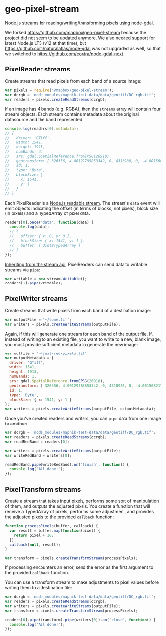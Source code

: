 # geo-pixel-stream

Node.js streams for reading/writing/transforming pixels using node-gdal.

We forked https://github.com/mapbox/geo-pixel-stream because the project did not seem to be updated anymore.
We also needed support for latest Node.js LTS (v12 at that time), but https://github.com/naturalatlas/node-gdal was not upgraded as well, so that we switched to https://github.com/contra/node-gdal-next.

## PixelReader streams

Create streams that read pixels from each band of a source image:

```js
var pixels = require('@mapbox/geo-pixel-stream');
var dcrgb = 'node_modules/mapnik-test-data/data/geotiff/DC_rgb.tif';
var readers = pixels.createReadStreams(dcrgb);
```

If an image has 4 bands (e.g. RGBA), then the `streams` array will contain four stream objects. Each stream contains metadata about the original datasource and the band represented:

```js
console.log(readers[0].metadata);
// {
//   driver: 'GTiff',
//   width: 1541,
//   height: 1913,
//   numBands: 4,
//   srs: gdal.SpatialReference.fromEPSG(26918),
//   geotransform: [ 326356, 4.00129785853342, 0, 4318980, 0, -4.0015682174594875 ],
//   id: 1,
//   type: 'Byte',
//   blockSize: {
//     x: 1541,
//     y: 1
//   }
// }
```

Each PixelReader is a [Node.js readable stream](http://nodejs.org/api/stream.html#stream_class_stream_readable). The stream's `data` event will emit objects indicating the offset (in terms of blocks, not pixels), block size (in pixels) and a TypedArray of pixel data.

```js
readers[0].once('data', function(data) {
  console.log(data);
  // {
  //   offset: { x: 0, y: 0 },
  //   blockSize: { x: 1541, y: 1 },
  //   buffer: [ Uint8TypedArray ]
  // }
});
```

[Inheriting from the stream api](http://nodejs.org/api/stream.html#stream_readable_pipe_destination_options), PixelReaders can send data to writable streams via `pipe`:

```js
var writable = new stream.Writable();
readers[1].pipe(writable);
```

## PixelWriter streams

Create streams that write pixels from each band of a destination image:

```js
var outputFile = '~/some.tif';
var writers = pixels.createWriteStreams(outputFile);
```

Again, if this will generate one stream for each band of the output file. If, instead of writing to an existing file, you want to write to a new, blank image, you must provide sufficient metadata to generate the new image:
```js
var outfile = '~/just-red-pixels.tif'
var outputMetadata = {
  driver: 'GTiff',
  width: 1541,
  height: 1913,
  numBands: 1,
  srs: gdal.SpatialReference.fromEPSG(26918),
  geotransform: [ 326356, 4.00129785853342, 0, 4318980, 0, -4.0015682174594875 ],
  id: 1,
  type: 'Byte',
  blockSize: { x: 1541, y: 1 }
};
var writers = pixels.createWriteStreams(outputFile, outputMetadata);
```

Once you've created readers and writers, you can `pipe` data from one image to another:

```js
var dcrgb = 'node_modules/mapnik-test-data/data/geotiff/DC_rgb.tif';
var readers = pixels.createReadStreams(dcrgb);
var readRedBand = readers[0];

var writers = pixels.createWriteStreams(outputFile);
var writeRedBand = writers[0];

readRedBand.pipe(writeRedBand).on('finish', function() {
  console.log('All done!');
});
```

## PixelTransform streams

Create a stream that takes input pixels, performs some sort of manipulation of them, and outputs the adjusted pixels. You create a function that will receive a TypedArray of pixels, performs some adjustment, and provides the adjusted pixels to the provided `callback` function:

```js
function processPixels(buffer, callback) {
  var result = buffer.map(function(pixel) {
    return pixel + 10;
  });
  callback(null, result);
}

var transform = pixels.createTransformStream(processPixels);
```

If processing encounters an error, send the error as the first argument to the provided `callback` function.

You can use a transform stream to make adjustments to pixel values before writing them to a destination file:

```js
var dcrgb = 'node_modules/mapnik-test-data/data/geotiff/DC_rgb.tif';
var readers = pixels.createReadStreams(dcrgb);
var writers = pixels.createWriteStreams(outputFile);
var transform = pixels.createTransformStream(processPixels);

readers[0].pipe(transform).pipe(writers[0]).on('close', function() {
  console.log('All done!');
});
```
